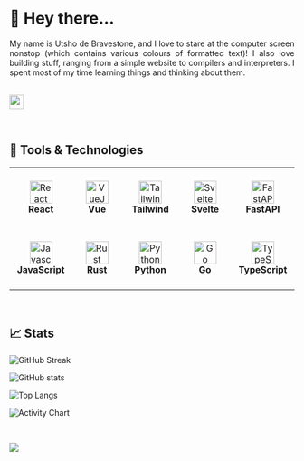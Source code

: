 # 👋 Hey there...

<div align="justify">
  My name is Utsho de Bravestone, and I love to stare at the computer screen nonstop (which contains various colours of formatted text)! I also love building stuff, ranging from a simple website to compilers and interpreters. I spent most of my time learning things and thinking about them.
</div>

<br /><a href="mailto:utshodebravestone@gmail.com"><img src="https://img.shields.io/badge/Gmail-D14036?style=for-the-badge&logo=gmail&logoColor=white" height=25></a>

<br />

## 🔧 Tools & Technologies

<table>
  <tr>
    <td align="center" height="108" width="108">
      <img
        src="https://cdn.jsdelivr.net/gh/devicons/devicon/icons/react/react-original.svg"
        width="40"
        height="40"
        alt="React"
      />
      <br /><strong>React</strong>
    </td>
        <td align="center" height="108" width="108">
      <img
        src="https://cdn.jsdelivr.net/gh/devicons/devicon/icons/vuejs/vuejs-original.svg"
        width="40"
        height="40"
        alt="VueJS"
      />
      <br /><strong>Vue</strong>
    </td>
    <td align="center" height="108" width="108">
      <img
        src="https://cdn.jsdelivr.net/gh/devicons/devicon/icons/tailwindcss/tailwindcss-plain.svg"
        width="40"
        height="40"
        alt="Tailwind"
      />
      <br /><strong>Tailwind</strong>
    </td>
    <td align="center" height="108" width="108">
      <img
        src="https://cdn.jsdelivr.net/gh/devicons/devicon/icons/svelte/svelte-original.svg"
        width="40"
        height="40"
        alt="Svelte"
      />
      <br /><strong>Svelte</strong>
    </td>
    <td align="center" height="108" width="108">
      <img
        src="https://cdn.jsdelivr.net/gh/devicons/devicon/icons/fastapi/fastapi-plain.svg"
        width="40"
        height="40"
        alt="FastAPI"
      />
      <br /><strong>FastAPI</strong>
    </td>
  </tr>
  <tr>
    <td align="center" height="108" width="108">
      <img
        src="https://cdn.jsdelivr.net/gh/devicons/devicon/icons/javascript/javascript-plain.svg"
        width="40"
        height="40"
        alt="Javascript"
      />
      <br /><strong>JavaScript</strong>
    </td>
    <td align="center" height="108" width="108">
      <img
        src="https://cdn.jsdelivr.net/gh/devicons/devicon/icons/rust/rust-plain.svg"
        width="40"
        height="40"
        alt="Rust"
      />
      <br /><strong>Rust</strong>
    </td>
    <td align="center" height="108" width="108">
      <img
        src="https://cdn.jsdelivr.net/gh/devicons/devicon/icons/python/python-original.svg"
        width="40"
        height="40"
        alt="Python"
      />
      <br /><strong>Python</strong>
    </td>
      <td align="center" height="108" width="108">
      <img
        src="https://cdn.jsdelivr.net/gh/devicons/devicon/icons/go/go-original.svg"
        width="40"
        height="40"
        alt="Go"
      />
      <br /><strong>Go</strong>
    </td>
    <td align="center" height="108" width="108">
      <img
        src="https://cdn.jsdelivr.net/gh/devicons/devicon/icons/typescript/typescript-plain.svg"
        width="40"
        height="40"
        alt="TypeScript"
      />
      <br /><strong>TypeScript</strong>
    </td>
  </tr>
</table>

<br />

## 📈 Stats

![GitHub Streak](https://github-readme-streak-stats.herokuapp.com/?user=utshodebravestone&theme=react)

![GitHub stats](https://github-readme-stats.vercel.app/api?username=utshodebravestone&show_icons=true&theme=react)

![Top Langs](https://github-readme-stats.vercel.app/api/top-langs/?username=utshodebravestone&langs_count=10&layout=donut-vertical&theme=react)

![Activity Chart](https://github-readme-activity-graph.vercel.app/graph?username=utshodebravestone&theme=react)

<br />

![](https://komarev.com/ghpvc/?username=utshodebravestone)
